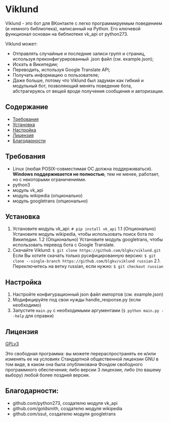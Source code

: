 # Viklund

Viklund - это бот для ВКонтакте с легко программируемым поведением (и немного библиотека), написанный на Python. Его ключевой функционал основан на библиотеке vk_api от python273.

Viklund может:
* Отправлять случайные и последние записи групп и страниц, используя преконфигурированный .json файл (см. example.json);
* Искать в Википедии;
* Переводить, используя Google Translate API;
* Получать информацию о пользователе;
* Даже больше, потому что Viklund был задуман как гибкий и модульный бот, позволяющий менять поведение бота, абстрагируясь от вещей вроде получения сообщения и авторизации.

## Содержание
* [Требования](https://github.com/blgkv/viklund#требования)
* [Установка](https://github.com/blgkv/viklund#установка)
* [Настройка](https://github.com/blgkv/viklund#настройка)
* [Лицензия](https://github.com/blgkv/viklund#лицензия)
* [Благодарности](https://github.com/blgkv/viklund#благодарности)

## Требования
* Linux (любая POSIX-совместимая ОС должна поддерживаться). **Windows поддерживается не полностью**, тем не менее, работает, но с некоторыми ограничениями.
* python3
* модуль vk_api
* модуль wikipedia (опционально)
* модуль googletrans (опционально)

## Установка

1. Установите модуль vk_api: 
`# pip install vk_api`
    1.1 (Опционально) Установите модуль wikipedia, чтобы использовать поиск бота по Википедии.
    1.2 (Опционально) Установите модуль googletrans, чтобы использовать перевод бота с Google Translate. 
2. Скачайте Viklund: 
`$ git clone https://github.com/blgkv/viklund.git`
Если Вы хотите скачать только русифицированную версию:
`$ git clone --single-branch https://github.com/blgkv/viklund russian`
	2.1. Переключитесь на ветку russian, если нужно:
		`$ git checkout russian`

## Настройка
1. Настройте конфигурационный json файл импортов (см. example.json)
2. Модифицируйте под свои нужды handle_response.py (если необходимо)
3. Запустите `main.py` с необходимыми аргументами (`$ python main.py --help` для справки)

## Лицензия
[GPLv3](https://github.com/blgkv/viklund/blob/master/LICENSE)

Это свободная программа: вы можете перераспространять ее и/или изменять ее на условиях Стандартной общественной лицензии GNU в том виде, в каком она была опубликована Фондом свободного программного обеспечения; либо версии 3 лицензии, либо (по вашему выбору) любой более поздней версии.

## Благодарности:
* github.com/python273, создателю модуля vk_api
* github.com/goldsmith, создателю модуля wikipedia
* github.com/ssut, создателю модуля googletrans
